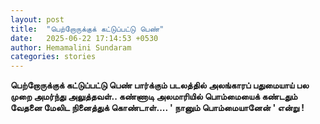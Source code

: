 ```yaml
---
layout: post
title:  "பெற்றோருக்குக் கட்டுப்பட்டு பெண்"
date:   2025-06-22 17:14:53 +0530
author: Hemamalini Sundaram
categories: stories
---
```


**பெற்றோருக்குக் கட்டுப்பட்டு பெண் பார்க்கும் படலத்தில் அலங்காரப் பதுமையாய் பல முறை
அமர்ந்து அலுத்தவள்.. கண்ணாடி அலமாரியில் பொம்மையைக் கண்டதும் வேதனை மேலிட நினைத்துக்
கொண்டாள்\.... \' நானும் பொம்மையானேன் \' என்று !**
